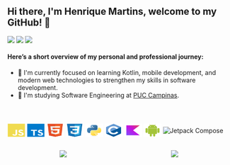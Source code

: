 <h2>Hi there, I'm Henrique Martins, welcome to my GitHub! 👋</h2>

<div> 
  <a href = "mailto:henri.dgam@gmail.com"><img src="https://img.shields.io/badge/Gmail-D14836?style=for-the-badge&logo=gmail&logoColor=white" target="_blank"></a>
  <a href = "https://github.com/HenriqueMartins2502"><img src="https://img.shields.io/badge/GitHub-100000?style=for-the-badge&logo=github&logoColor=white" target="_blank"></a>
  <a href="https://www.linkedin.com/in/henrique-della-guardia-/" target="_blank"><img src="https://img.shields.io/badge/-LinkedIn-%230077B5?style=for-the-badge&logo=linkedin&logoColor=white" target="_blank"></a> 
</div>

#### Here’s a short overview of my personal and professional journey:
- 🌱 I'm currently focused on learning Kotlin, mobile development, and modern web technologies to strengthen my skills in software development.
- 🌱 I'm studying Software Engineering at [PUC Campinas](https://www.puc-campinas.edu.br/).
#
<div style="display: inline_block"><br>
  <img align="center" alt="Js" height="30" width="40" src="https://raw.githubusercontent.com/devicons/devicon/master/icons/javascript/javascript-plain.svg">
  <img align="center" alt="Ts" height="30" width="40" src="https://raw.githubusercontent.com/devicons/devicon/master/icons/typescript/typescript-plain.svg">
  <img align="center" alt="HTML" height="30" width="40" src="https://raw.githubusercontent.com/devicons/devicon/master/icons/html5/html5-original.svg">
  <img align="center" alt="CSS" height="30" width="40" src="https://raw.githubusercontent.com/devicons/devicon/master/icons/css3/css3-original.svg">
  <img align="center" alt="Python" height="30" width="40" src="https://raw.githubusercontent.com/devicons/devicon/master/icons/python/python-original.svg">
  <img align="center" alt="C" height="30" width="40" src="https://raw.githubusercontent.com/devicons/devicon/master/icons/c/c-original.svg">
  <img align="center" alt="Kotlin" height="30" width="40" src="https://raw.githubusercontent.com/devicons/devicon/master/icons/kotlin/kotlin-original.svg">
  <img align="center" alt="Android" height="30" width="40" src="https://raw.githubusercontent.com/devicons/devicon/master/icons/android/android-original.svg">
  <img align="center" alt="Jetpack Compose" title="Jetpack Compose" height="30" width="40" src="https://cdn.jsdelivr.net/gh/devicons/devicon/icons/jetpackcompose/jetpackcompose-original.svg"/>
</div>


##

<div style="display: flex; justify-content: space-around;">
  <img height="180em" src="https://github-readme-stats.vercel.app/api?username=HenriqueMartins2502&show_icons=true&theme=gruvbox&rank_icon=github" />
  <img height="180em" src="https://github-readme-stats.vercel.app/api/top-langs/?username=HenriqueMartins2502&layout=donut&theme=gruvbox" />
</div>
